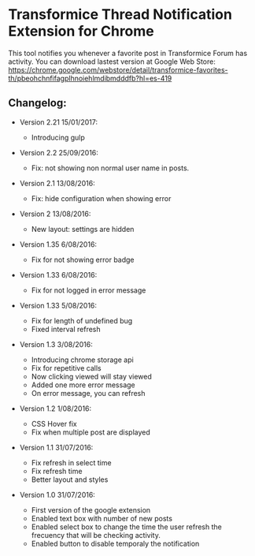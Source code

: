 Transformice Thread Notification Extension for Chrome
=====================================================

This tool notifies you whenever a favorite post in Transformice Forum has activity. You can download lastest version at Google Web Store: 
https://chrome.google.com/webstore/detail/transformice-favorites-th/pbeohchnfifagplhnoiehlmdibmdddfb?hl=es-419

Changelog:
----------
 - Version 2.21 15/01/2017:
	 - Introducing gulp
	 

 - Version 2.2 25/09/2016:
	 - Fix: not showing non normal user name in posts.
	 

 - Version 2.1 13/08/2016:
	 - Fix: hide configuration when showing error
	 

 - Version 2 13/08/2016:
	 - New layout: settings are hidden
	 

 - Version 1.35 6/08/2016:
	 - Fix for not showing error badge
	 

 - Version 1.33 6/08/2016:
	 - Fix for not logged in error message
	 

 - Version 1.33 5/08/2016:
	 - Fix for length of undefined bug
	 - Fixed interval refresh
	 

 - Version 1.3 3/08/2016:
	 - Introducing chrome storage api
	 - Fix for repetitive calls
	 - Now clicking viewed will stay viewed
	 - Added one more error message
	 - On error message, you can refresh
	 

 - Version 1.2 1/08/2016:
	 - CSS Hover fix
	 - Fix when multiple post are displayed
	 

 - Version 1.1 31/07/2016:
	 - Fix refresh in select time 
	 - Fix refresh time
	 - Better layout and styles
	 

 - Version 1.0 31/07/2016:
	 - First version of the google extension
	 - Enabled text box with number of new posts
	 - Enabled select box to change the time the user refresh the frecuency that will be checking activity.
	 - Enabled button to disable temporaly the notification
